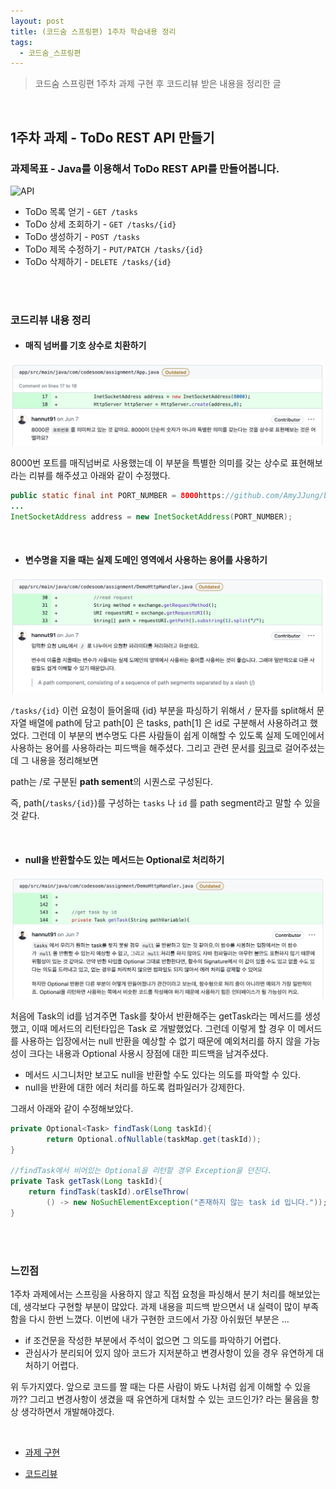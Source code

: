```yaml
---
layout: post
title: (코드숨 스프링편) 1주차 학습내용 정리
tags:
  - 코드숨_스프링편
---
```


> 코드숨 스프링편 1주차 과제 구현 후 코드리뷰 받은 내용을 정리한 글 

<br>

## 1주차 과제 - ToDo REST API 만들기

### 과제목표 - Java를 이용해서 ToDo REST API를 만들어봅니다.

![API](https://user-images.githubusercontent.com/14071105/103476206-0456f280-4df7-11eb-89c4-d61845ef45ec.png)

- ToDo 목록 얻기 - `GET /tasks`
- ToDo 상세 조회하기 - `GET /tasks/{id}`
- ToDo 생성하기 - `POST /tasks`
- ToDo 제목 수정하기 - `PUT/PATCH /tasks/{id}`
- ToDo 삭제하기 - `DELETE /tasks/{id}`

<br>

<br>

### 코드리뷰 내용 정리

- #### 매직 넘버를 기호 상수로 치환하기

![magic_number](https://github.com/AmyJJung/blog/blob/main/images/codesoom/week1/magic_number.png?raw=true)

8000번 포트를 매직넘버로 사용했는데 이 부분을 특별한 의미를 갖는 상수로 표현해보라는 리뷰를 해주셨고 아래와 같이 수정했다.

```java
public static final int PORT_NUMBER = 8000https://github.com/AmyJJung/blog/blob/main/images/codesoom/week1/optional.png?raw=true
...
InetSocketAddress address = new InetSocketAddress(PORT_NUMBER);
```

<br>

- #### 변수명을 지을 때는 실제 도메인 영역에서 사용하는 용어를 사용하기

![path_segment](https://github.com/AmyJJung/blog/blob/main/images/codesoom/week1/path_segment.png?raw=true)

`/tasks/{id}` 이런 요청이 들어올때 {id} 부분을 파싱하기 위해서 `/` 문자를 split해서 문자열 배열에 path에 담고 path[0] 은 tasks, path[1] 은 id로 구분해서 사용하려고 했었다. 그런데 이 부분의 변수명도 다른 사람들이 쉽게 이해할 수 있도록 실제 도메인에서 사용하는 용어를 사용하라는 피드백을 해주셨다. 그리고 관련 문서를 [링크](https://en.wikipedia.org/wiki/URL)로 걸어주셨는데 그 내용을 정리해보면

path는 /로 구분된 <b>path sement</b>의 시퀀스로 구성된다. 

즉, path(`/tasks/{id}`)를 구성하는 `tasks` 나 `id` 를 path segment라고 말할 수 있을 것 같다. 

<br>

- #### null을 반환할수도 있는 메서드는 Optional로 처리하기

![optional](https://github.com/AmyJJung/blog/blob/main/images/codesoom/week1/optional.png?raw=true)

처음에 Task의 id를 넘겨주면 Task를 찾아서 반환해주는 getTask라는 메서드를 생성했고, 이때 메서드의 리턴타입은 Task 로 개발했었다. 그런데 이렇게 할 경우 이 메서드를 사용하는 입장에서는 null 반환을 예상할 수 없기 때문에 예외처리를 하지 않을 가능성이 크다는 내용과 Optional 사용시 장점에 대한 피드백을 남겨주셨다. 

- 메서드 시그니처만 보고도 null을 반환할 수도 있다는 의도를 파악할 수 있다. 
- null을 반환에 대한 에러 처리를 하도록 컴파일러가 강제한다. 

그래서 아래와 같이 수정해보았다.

```java
private Optional<Task> findTask(Long taskId){
		return Optional.ofNullable(taskMap.get(taskId));
}

//findTask에서 비어있는 Optional을 리턴할 경우 Exception을 던진다. 
private Task getTask(Long taskId){
    return findTask(taskId).orElseThrow(
      	() -> new NoSuchElementException("존재하지 않는 task id 입니다."));
}
```

<br>

<br>

### 느낀점

1주차 과제에서는 스프링을 사용하지 않고 직접 요청을 파싱해서 분기 처리를 해보았는데, 생각보다 구현할 부분이 많았다. 과제 내용을 피드백 받으면서 내 실력이 많이 부족함을 다시 한번 느꼈다. 이번에 내가 구현한 코드에서 가장 아쉬웠던 부분은 ...

- if 조건문을 작성한 부분에서 주석이 없으면 그 의도를 파악하기 어렵다.
- 관심사가 분리되어 있지 않아 코드가 지저분하고 변경사항이 있을 경우 유연하게 대처하기 어렵다. 

위 두가지였다. 앞으로 코드를 짤 때는 다른 사람이 봐도 나처럼 쉽게 이해할 수 있을까?? 그리고 변경사항이 생겼을 때 유연하게 대처할 수 있는 코드인가? 라는 물음을 항상 생각하면서 개발해야겠다. 

<br>

- [과제 구현](https://github.com/duohui12/spring-week1-assignment-1/tree/duohui12)

- [코드리뷰](https://github.com/CodeSoom/spring-week1-assignment-1/pull/141)
